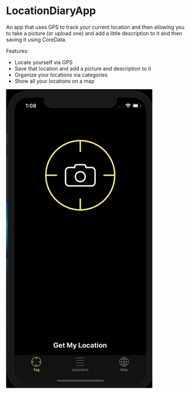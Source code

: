 # LocationDiaryApp
An app that uses GPS to track your current location and then allowing you to take a picture (or upload one) and add a little description to it and then saving it using CoreData.


Features:
- Locate yourself via GPS 
- Save that location and add a picture and description to it
- Organize your locations via categories
- Show all your locations on a map

<div style="float: left;">
<img src="images/screenshot1.png" width="400"/>
</div>

